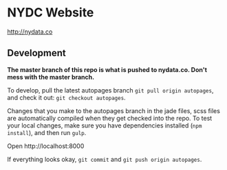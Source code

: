

# NYDC Website

http://nydata.co


## Development

**The master branch of this repo is what is pushed to nydata.co. Don't mess with the master branch.**

To develop, pull the latest autopages branch `git pull origin autopages`, and check it out: `git checkout autopages`.

Changes that you make to the autopages branch in the jade files, scss files are automatically compiled when they get checked into the repo. To test your local changes,
make sure you have dependencies installed (`npm install`), and then run `gulp`.

Open http://localhost:8000

If everything looks okay, `git commit` and `git push origin autopages`.



